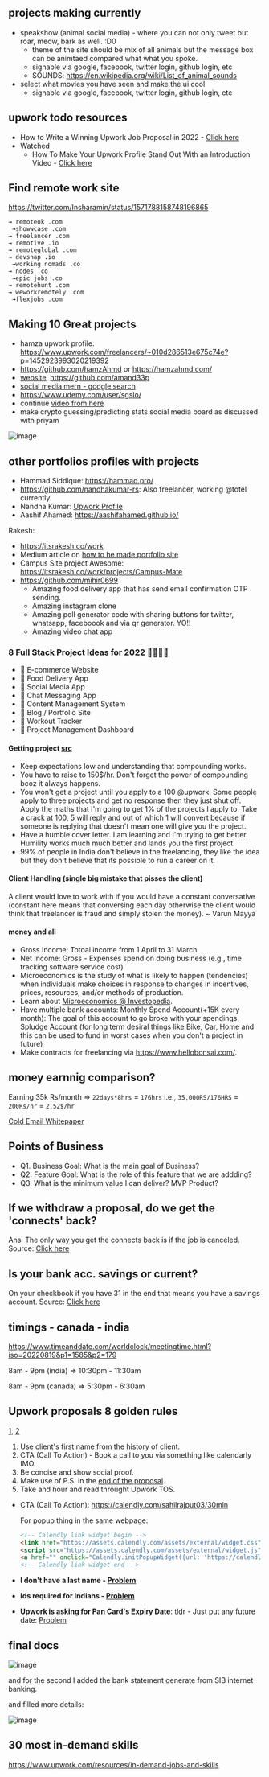 ## projects making currently

- speakshow (animal social media) - where you can not only tweet but roar, meow, bark as well. :D0
  - theme of the site should be mix of all animals but the message box can be animtaed compared what what you spoke.
  - signable via google, facebook, twitter login, github login, etc
  - SOUNDS: https://en.wikipedia.org/wiki/List_of_animal_sounds
- select what movies you have seen and make the ui cool
  - signable via google, facebook, twitter login, github login, etc

## upwork todo resources

- How to Write a Winning Upwork Job Proposal in 2022 - [Click here](https://www.youtube.com/watch?v=bKwbFuqt528)
- Watched
  - How To Make Your Upwork Profile Stand Out With an Introduction Video - [Click here](https://www.youtube.com/watch?v=gSPrxBP1Fnw)

## Find remote work site

https://twitter.com/Insharamin/status/1571788158748196865

```
→ remoteok .com
 →showwcase .com
→ freelancer .com
→ remotive .io
→ remoteglobal .com
→ devsnap .io
 →working nomads .co
→ nodes .co
 →epic jobs .co
→ remotehunt .com
→ weworkremotely .com
 →flexjobs .com
```

## Making 10 Great projects

- hamza upwork profile: https://www.upwork.com/freelancers/~010d286513e675c74e?p=1452923993020219392
- https://github.com/hamzAhmd or https://hamzahmd.com/
- [website](https://amand33p.github.io/),  https://github.com/amand33p
- [social media mern - google search ](https://www.google.com/search?q=mern+social+media&oq=mern+social+media&aqs=chrome..69i57.131j0j1&sourceid=chrome&ie=UTF-8)
- https://www.udemy.com/user/sgslo/
- continue [video from here](https://youtu.be/bCcssVfBd98?t=356)
- make crypto guessing/predicting stats social media board as discussed with priyam

![image](https://user-images.githubusercontent.com/31458531/182295735-fea5b0da-79ed-434f-b24f-fa2eaed253b3.png)


## other portfolios profiles with projects

- Hammad Siddique: https://hammad.pro/
- https://github.com/nandhakumar-rs: Also freelancer, working @totel currently.
- Nandha Kumar: [Upwork Profile](https://www.upwork.com/freelancers/~013b67892e803aecec)
- Aashif Ahamed: https://aashifahamed.github.io/

Rakesh:
  - https://itsrakesh.co/work
  - Medium article on [how to he made portfolio site](https://medium.com/codex/how-i-built-my-portfolio-website-dc61057d82e)
  - Campus Site project Awesome: https://itsrakesh.co/work/projects/Campus-Mate
  - https://github.com/mihir0699
    - Amazing food delivery app that has send email confirmation OTP sending.
    - Amazing instagram clone
    - Amazing poll generator code with sharing buttons for twitter, whatsapp, faceboook and via qr generator. YO!!
    - Amazing video chat app

### 8 Full Stack Project Ideas for 2022 👨‍💻👩‍💻

- 🔶 E-commerce Website
- 🔶 Food Delivery App
- 🔶 Social Media App
- 🔶 Chat Messaging App
- 🔶 Content Management System
- 🔶 Blog / Portfolio Site
- 🔶 Workout Tracker 
- 🔶 Project Management Dashboard


#### Getting project [src](https://youtu.be/p76zsTDqahM)

- Keep expectations low and understanding that compounding works.
- You have to raise to 150$/hr. Don't forget the power of compounding bcoz it always happens.
- You won't get a project until you apply to a 100 @upwork. Some people apply to three projects and get no response then they just shut off. Apply the maths that I'm going to get 1% of the projects I apply to. Take a crack at 100, 5 will reply and out of which 1 will convert because if someone is replying that doesn't mean one will give you the project.
- Have a humble cover letter. I am learning and I'm trying to get better. Humility works much much better and lands you the first project.
- 99% of people in India don't believe in the freelancing, they like the idea but they don't believe that its possible to run a career on it.

#### Client Handling (single big mistake that pisses the client)

A client would love to work with if you would have a constant conversative (constant here means that conversing each day otherwise the client would think that freelancer is fraud and simply stolen the money). ~ Varun Mayya

#### money and all

- Gross Income: Totoal income from 1 April to 31 March.
- Net Income: Gross - Expenses spend on doing business (e.g., time tracking software service cost)
- Microeconomics is the study of what is likely to happen (tendencies) when individuals make choices in response to changes in incentives, prices, resources, and/or methods of production.
- Learn about [Microeconomics @ Investopedia](https://www.investopedia.com/terms/m/microeconomics.asp).
- Have multiple bank accounts: Monthly Spend Account(+15K every month): The goal of this account to go broke with your spendings, Spludge Account (for long term desiral things like Bike, Car, Home and this can be used to fund in worst cases when you don't a project in future)
- Make contracts for freelancing via https://www.hellobonsai.com/.

## money earnnig comparison?

Earning 35k Rs/month => `22days*8hrs` = `176hrs` i.e., `35,000RS/176HRS` = `200Rs/hr` = `2.52$/hr`

[Cold Email Whitepaper](https://reply.io/cold-email-whitepaper/)

## Points of Business

- Q1. Business Goal: What is the main goal of Business?
- Q2. Feature Goal: What is the role of this feature that we are addding?
- Q3. What is the minimum value I can deliver? MVP Product?

## If we withdraw a proposal, do we get the 'connects' back?

Ans. The only way you get the connects back is if the job is canceled. Source: [Click here](https://community.upwork.com/t5/Freelancers/If-we-withdraw-a-proposal-do-we-get-the-connects-back/td-p/230080)

## Is your bank acc. savings or current?

On your checkbook if you have 31 in the end that means you have a savings account. Source: [Click here](https://qr.ae/pvkjAf)

## timings - canada - india

https://www.timeanddate.com/worldclock/meetingtime.html?iso=20220819&p1=1585&p2=179

8am - 9pm (india) => 10:30pm - 11:30am

8am - 9pm (canada) => 5:30pm - 6:30am


## Upwork proposals 8 golden rules
[1](https://youtu.be/f4INGRluDAU), [2]()
1. Use client's first name from the history of client.
2. CTA (Call To Action) - Book a call to you via something like calendarly IMO.
3. Be concise and show social proof.
4. Make use of P.S. in the [end of the proposal](https://www.wix.com/wordsmatter/blog/2020/10/what-does-ps-mean/).
5. Take and hour and read throught Upwork TOS.


- CTA (Call To Action): https://calendly.com/sahilrajput03/30min

  For popup thing in the same webpage:

  ```html
  <!-- Calendly link widget begin -->
  <link href="https://assets.calendly.com/assets/external/widget.css" rel="stylesheet">
  <script src="https://assets.calendly.com/assets/external/widget.js" type="text/javascript" async></script>
  <a href="" onclick="Calendly.initPopupWidget({url: 'https://calendly.com/sahilrajput03/30min'});return false;">Schedule time with me</a>
  <!-- Calendly link widget end -->
  ```

- **I don't have a last name - [Problem](https://community.upwork.com/t5/New-to-Upwork/I-don-t-have-a-last-name/td-p/710470)**
- **Ids required for Indians - [Problem](https://community.upwork.com/t5/Freelancers/Id-verification-for-Indian-users/m-p/129437)**
- **Upwork is asking for Pan Card's Expiry Date**: tldr - Just put any future date: [Problem](https://community.upwork.com/t5/Freelancers/Id-Verification-expiry-date/td-p/657303)

## final docs

![image](https://user-images.githubusercontent.com/31458531/180473051-dd013189-f02a-4578-8bb3-d040d2a2931e.png)

and for the second I added the bank statement generate from SIB internet banking.

and filled more details:

![image](https://user-images.githubusercontent.com/31458531/180475090-c9c53f71-e815-4744-a646-69350c17a52a.png)

## 30 most in-demand skills

https://www.upwork.com/resources/in-demand-jobs-and-skills
